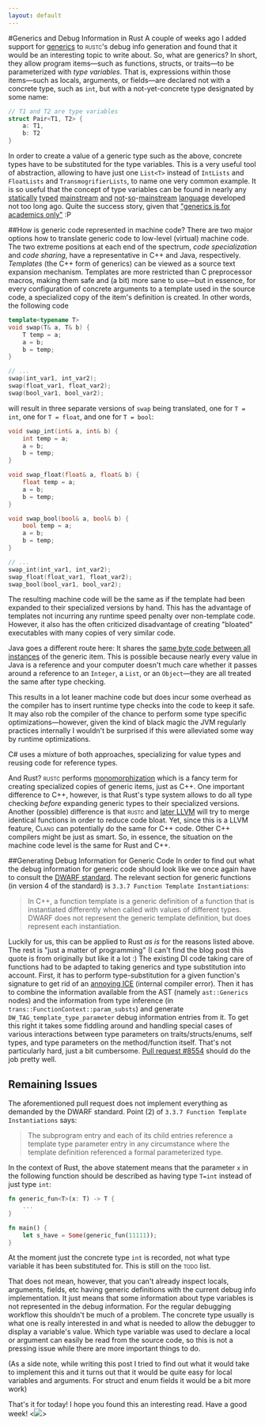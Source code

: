 ```yaml
---
layout: default
---
```


#Generics and Debug Information in Rust
A couple of weeks ago I added support for [generics](//static.rust-lang.org/doc/tutorial.html#generics) to <span style="font-variant: small-caps">rustc</span>'s debug info generation and found that it would be an interesting topic to write about. So, what are generics? In short, they allow program items―such as functions, structs, or traits―to be parameterized with *type variables*. That is, expressions within those items―such as locals, arguments, or fields―are declared not with a concrete type, such as `int`, but with a not-yet-concrete type designated by some name:

```rust
// T1 and T2 are type variables
struct Pair<T1, T2> {
    a: T1,
    b: T2
}
```

In order to create a value of a generic type such as the above, concrete types have to be substituted for the type variables. This is a very useful tool of abstraction, allowing to have just one `List<T>` instead of `IntLists` and `FloatLists` and `TransmogrifierLists`, to name one very common example. It is so useful that the concept of type variables can be found in nearly any [statically](//www.stroustrup.com/) [typed](//www.java.com) [mainstream](//www.ecma-international.org/publications/standards/Ecma-334.htm) [and](//dlang.org/) [not](//www.scala-lang.org/)-[so](//www.haskell.org)-[mainstream](//nimrod-code.org/) [language](//en.wikipedia.org/wiki/ML_%28programming_language%29) developed not too long ago. Quite the success story, given that ["generics is for academics only"](//blogs.msdn.com/b/dsyme/archive/2011/03/15/net-c-generics-history-some-photos-from-feb-1999.aspx) :P



##How is generic code represented in machine code?
There are two major options how to translate generic code to low-level (virtual) machine code. The two extreme positions at each end of the spectrum, *code specialization* and *code sharing*, have a representative in C++ and Java, respectively. *Templates* (the C++ form of generics) can be viewed as a source text expansion mechanism. Templates are more restricted than C preprocessor macros, making them safe and (a bit) more sane to use―but in essence, for every configuration of concrete arguments to a template used in the source code, a specialized copy of the item's definition is created. In other words, the following code

```c++
template<typename T>
void swap(T& a, T& b) {
    T temp = a;
    a = b;
    b = temp;
}

// ...
swap(int_var1, int_var2);
swap(float_var1, float_var2);
swap(bool_var1, bool_var2);
```
will result in three separate versions of `swap` being translated, one for `T = int`, one for `T = float`, and one for `T = bool`:

```c++
void swap_int(int& a, int& b) {
    int temp = a;
    a = b;
    b = temp;
}

void swap_float(float& a, float& b) {
    float temp = a;
    a = b;
    b = temp;
}

void swap_bool(bool& a, bool& b) {
    bool temp = a;
    a = b;
    b = temp;
}

// ...
swap_int(int_var1, int_var2);
swap_float(float_var1, float_var2);
swap_bool(bool_var1, bool_var2);
```
The resulting machine code will be the same as if the template had been expanded to their specialized versions by hand. This has the advantage of templates not incurring any runtime speed penalty over non-template code. However, it also has the often criticized disadvantage of creating "bloated" executables with many copies of very similar code.

Java goes a different route here: It shares the [same byte code between all instances](//www.angelikalanger.com/GenericsFAQ/FAQSections/TechnicalDetails.html#FAQ100) of the generic item. This is possible because nearly every value in Java is a reference and your computer doesn't much care whether it passes around a reference to an `Integer`, a `List`, or an `Object`―they are all treated the same after type checking.

This results in a lot leaner machine code but does incur some overhead as the compiler has to insert runtime type checks into the code to keep it safe. It may also rob the compiler of the chance to perform some type specific optimizations―however, given the kind of black magic the JVM regularly practices internally I wouldn't be surprised if this were alleviated some way by runtime optimizations.

C# uses a mixture of both approaches, specializing for value types and reusing code for reference types.

And Rust? <span style="font-variant: small-caps">rustc</span> performs [monomorphization](//static.rust-lang.org/doc/tutorial.html#generics) which is a fancy term for creating specialized copies of generic items, just as C++. One important difference to C++, however, is that Rust's type system allows to do all type checking *before* expanding generic types to their specialized versions. Another (possible) difference is that <span style="font-variant: small-caps">rustc</span> and [later LLVM](//llvm.org/docs/Passes.html#mergefunc-merge-functions) will try to merge identical functions in order to reduce code bloat. Yet, since this is a LLVM feature, <span style="font-variant: small-caps">Clang</span> can potentially do the same for C++ code. Other C++ compilers might be just as smart. So, in essence, the situation on the machine code level is the same for Rust and C++.

##Generating Debug Information for Generic Code
In order to find out what the debug information for generic code should look like we once again have to consult the [DWARF standard](//dwarfstd.org/). The relevant section for generic functions (in version 4 of the standard) is `3.3.7 Function Template Instantiations`:

> In C++, a function template is a generic definition of a function that is instantiated differently
when called with values of different types. DWARF does not represent the generic template
definition, but does represent each instantiation.

Luckily for us, this can be applied to Rust *as is* for the reasons listed above. The rest is "just a matter of programming" (I can't find the blog post this quote is from originally but like it a lot :) The existing DI code taking care of functions had to be adapted to taking generics and type substitution into account. First, it has to perform type-substitution for a given function's signature to get rid of an [annoying ICE](//github.com/mozilla/rust/issues/8443) (internal compiler error). Then it has to combine the information available from the AST (namely `ast::Generics` nodes) and the information from type inference (in `trans::FunctionContext::param_substs`) and generate `DW_TAG_template_type_parameter` debug information entries from it. To get this right it takes some fiddling around and handling special cases of various interactions between type parameters on traits/structs/enums, self types, and type parameters on the method/function itself. That's not particularly hard, just a bit cumbersome. [Pull request #8554](//github.com/mozilla/rust/pull/8554) should do the job pretty well.

## Remaining Issues
The aforementioned pull request does not implement everything as demanded by the DWARF standard. Point (2) of `3.3.7 Function Template Instantiations` says:

> The subprogram entry and each of its child entries reference a template type parameter entry
in any circumstance where the template definition referenced a formal parameterized type.

In the context of Rust, the above statement means that the parameter `x` in the following function should be described as having type `T=int` instead of just type `int`:

```rust
fn generic_fun<T>(x: T) -> T {
    ...
}

fn main() {
    let s_have = Some(generic_fun(11111));
}
```

At the moment just the concrete type `int` is recorded, not what type variable it has been substituted for. This is still on the <span style="font-variant: small-caps">todo</span> list.

That does not mean, however, that you can't already inspect locals, arguments, fields, etc having generic definitions with the current debug info implementation. It just means that some information about type variables is not represented in the debug information. For the regular debugging workflow this shouldn't be much of a problem. The concrete type usually is what one is really interested in and what is needed to allow the debugger to display a variable's value. Which type variable was used to declare a local or argument can easily be read from the source code, so this is not a pressing issue while there are more important things to do.

(As a side note, while writing this post I tried to find out what it would take to implement this and it turns out that it would be quite easy for local variables and arguments. For struct and enum fields it would be a bit more work)

That's it for today! I hope you found this an interesting read. Have a good week! \<<img class="blackflower" style="padding: 0px 0px 0px 0px" src="{{site.url}}/images/flower-black.svg"></img>\>



